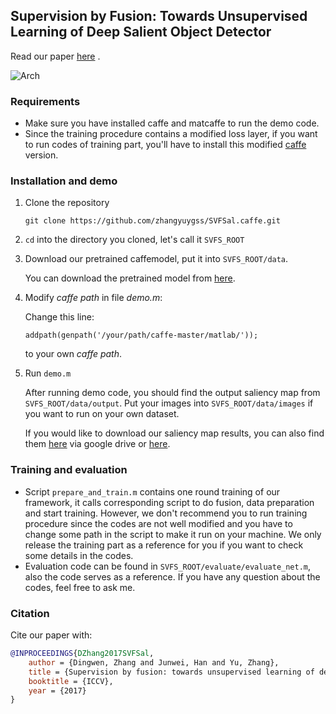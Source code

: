 ## Supervision by Fusion: Towards Unsupervised Learning of Deep Salient Object Detector

Read our paper [here](http://openaccess.thecvf.com/content_ICCV_2017/papers/Zhang_Supervision_by_Fusion_ICCV_2017_paper.pdf) .

![Arch](https://zhangyuygss.github.io/uploads/SVFSal_Arch.png)

### Requirements

+ Make sure you have installed caffe and matcaffe to run the demo code.
+ Since the training procedure contains a modified loss layer, if you want to run codes of training part, you'll have to install this modified [caffe](https://github.com/zhangyuygss/caffe-modified) version. 

### Installation and demo

1. Clone the repository

   `git clone https://github.com/zhangyuygss/SVFSal.caffe.git  `

2. `cd` into the directory you cloned, let's call it `SVFS_ROOT`

3. Download our pretrained caffemodel, put it into `SVFS_ROOT/data`.

   You can download the pretrained model from [here](https://drive.google.com/open?id=1zwXvBkaGcGxyYfE_K9zfa69K2npdZbIx).

4. Modify *caffe path* in file *demo.m*:

   Change this line:

   `addpath(genpath('/your/path/caffe-master/matlab/'));`

   to your own *caffe path*.

5. Run `demo.m`

   After running demo code, you should find the output saliency map from `SVFS_ROOT/data/output`. Put your images into `SVFS_ROOT/data/images` if you want to run on your own dataset.

   If you would like to download our saliency map results, you can also find them [here](https://drive.google.com/open?id=1U04GTkN7KkNFDgT4iUqspJote7QYqGiG) via google drive or [here](https://pan.baidu.com/s/1gfCOxkJ).

### Training and evaluation

+ Script `prepare_and_train.m` contains one round training of our framework, it calls corresponding script to do fusion, data preparation and start training. However, we don't recommend you to run training procedure since the codes are not well modified and you have to change some path in the script to make it run on your machine. We only release the training part as a reference for you if you want to check some details in the codes.
+ Evaluation code can be found in `SVFS_ROOT/evaluate/evaluate_net.m`, also the code serves as a reference. If you have any question about the codes, feel free to ask me.

### Citation

Cite our paper with:

```bibtex
@INPROCEEDINGS{DZhang2017SVFSal,
	author = {Dingwen, Zhang and Junwei, Han and Yu, Zhang},
	title = {Supervision by fusion: towards unsupervised learning of deep salient object detector},
	booktitle = {ICCV},
	year = {2017}
}
```

